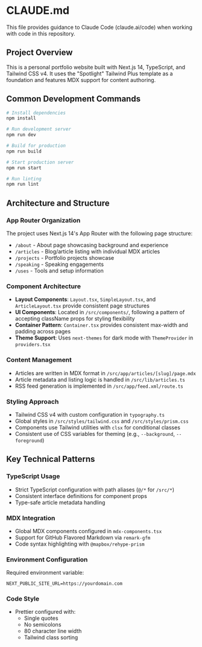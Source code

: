 # CLAUDE.md

This file provides guidance to Claude Code (claude.ai/code) when working with code in this repository.

## Project Overview

This is a personal portfolio website built with Next.js 14, TypeScript, and Tailwind CSS v4. It uses the "Spotlight" Tailwind Plus template as a foundation and features MDX support for content authoring.

## Common Development Commands

```bash
# Install dependencies
npm install

# Run development server
npm run dev

# Build for production
npm run build

# Start production server
npm run start

# Run linting
npm run lint
```

## Architecture and Structure

### App Router Organization
The project uses Next.js 14's App Router with the following page structure:
- `/about` - About page showcasing background and experience
- `/articles` - Blog/article listing with individual MDX articles
- `/projects` - Portfolio projects showcase
- `/speaking` - Speaking engagements
- `/uses` - Tools and setup information

### Component Architecture
- **Layout Components**: `Layout.tsx`, `SimpleLayout.tsx`, and `ArticleLayout.tsx` provide consistent page structures
- **UI Components**: Located in `/src/components/`, following a pattern of accepting className props for styling flexibility
- **Container Pattern**: `Container.tsx` provides consistent max-width and padding across pages
- **Theme Support**: Uses `next-themes` for dark mode with `ThemeProvider` in `providers.tsx`

### Content Management
- Articles are written in MDX format in `/src/app/articles/[slug]/page.mdx`
- Article metadata and listing logic is handled in `/src/lib/articles.ts`
- RSS feed generation is implemented in `/src/app/feed.xml/route.ts`

### Styling Approach
- Tailwind CSS v4 with custom configuration in `typography.ts`
- Global styles in `/src/styles/tailwind.css` and `/src/styles/prism.css`
- Components use Tailwind utilities with `clsx` for conditional classes
- Consistent use of CSS variables for theming (e.g., `--background`, `--foreground`)

## Key Technical Patterns

### TypeScript Usage
- Strict TypeScript configuration with path aliases (`@/*` for `/src/*`)
- Consistent interface definitions for component props
- Type-safe article metadata handling

### MDX Integration
- Global MDX components configured in `mdx-components.tsx`
- Support for GitHub Flavored Markdown via `remark-gfm`
- Code syntax highlighting with `@mapbox/rehype-prism`

### Environment Configuration
Required environment variable:
```
NEXT_PUBLIC_SITE_URL=https://yourdomain.com
```

### Code Style
- Prettier configured with:
  - Single quotes
  - No semicolons
  - 80 character line width
  - Tailwind class sorting
